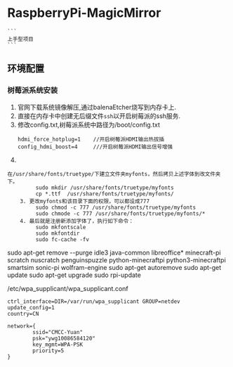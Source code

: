 # RaspberryPi-MagicMirror
    ```
    上手型项目
    ```

## 环境配置
### 树莓派系统安装
1. 官网下载系统镜像解压,通过balenaEtcher烧写到内存卡上.
2. 直接在内存卡中创建无后缀文件`ssh`以开启树莓派的ssh服务.
3. 修改config.txt,树莓派系统中路径为/boot/config.txt
    ```
    hdmi_force_hotplug=1    //开启树莓派HDMI输出热拔插
    config_hdmi_boost=4     ///开启树莓派HDMI输出信号增强
    ```
4. 
    
    
    
    在/usr/share/fonts/truetype/下建立文件夹myfonts，然后拷贝上述字体到改文件夹下。
             sudo mkdir /usr/share/fonts/truetype/myfonts
             cp *.ttf  /usr/share/fonts/truetype/myfonts/
        3. 更改myfonts和该目录下面的权限，可以都设成777
             sudo chmod -c 777 /usr/share/fonts/truetype/myfonts
             sudo chmode -c 777 /usr/share/fonts/truetype/myfonts/*
        4. 最后就是注册新添加字体了，执行如下命令：
             sudo mkfontscale
             sudo mkfontdir
             sudo fc-cache -fv

sudo apt-get remove --purge idle3 java-common libreoffice* minecraft-pi scratch nuscratch penguinspuzzle python-minecraftpi python3-minecraftpi smartsim sonic-pi wolfram-engine
sudo apt-get autoremove
sudo apt-get update
sudo apt-get upgrade
sudo rpi-update
 
 /etc/wpa_supplicant/wpa_supplicant.conf
 ```
 ctrl_interface=DIR=/var/run/wpa_supplicant GROUP=netdev
 update_config=1
 country=CN
 
 network={
         ssid="CMCC-Yuan"
         psk="ywg10086584120"
         key_mgmt=WPA-PSK
         priority=5
 }
 ```
